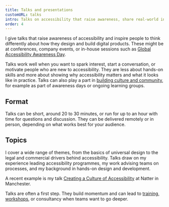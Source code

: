 ```yaml
---
title: Talks and presentations
customURL: talks
intro: Talks on accessibility that raise awareness, share real-world insight, and inspire teams to design and build more inclusively.
order: 4
---
```


I give talks that raise awareness of accessibility and inspire people to think differently about how they design and build digital products. These might be at conferences, company events, or in-house sessions such as [Global Accessibility Awareness Day](https://accessibility.day).

Talks work well when you want to spark interest, start a conversation, or motivate people who are new to accessibility. They are less about hands-on skills and more about showing why accessibility matters and what it looks like in practice. Talks can also play a part in [building culture and community](/services/culture), for example as part of awareness days or ongoing learning groups.

## Format

Talks can be short, around 20 to 30 minutes, or run for up to an hour with time for questions and discussion. They can be delivered remotely or in person, depending on what works best for your audience.


## Topics

I cover a wide range of themes, from the basics of universal design to the legal and commercial drivers behind accessibility. Talks draw on my experience leading accessibility programmes, my work advising teams on processes, and my background in hands-on design and development.

A recent example is my talk [Creating a Culture of Accessibility](https://www.youtube.com/watch?v=rMFoX0gzLfA) at Natter in Manchester.

Talks are often a first step. They build momentum and can lead to [training, workshops](/services/training), or consultancy when teams want to go deeper.
